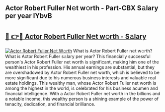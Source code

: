 ## Actor Robert Fuller N𝚎t w𝚘rth - Part-CBX S𝚊lary per year lYbvB

# <h2><a href="http://gc2uun.nevu.top/?p=Actor+Robert+Fuller">🔗 👉🔴 Actor Robert Fuller N𝚎t w𝚘rth - S𝚊lary</a></h2>

[![Actor Robert Fuller N𝚎t W𝚘rth](https://i.imgur.com/Oavwk0R.jpeg)](http://gc2uun.nevu.top/?p=Actor+Robert+Fuller)
What is Actor Robert Fuller n𝚎t w𝚘rth? What is Actor Robert Fuller s𝚊lary per year?
This financially successful person's Actor Robert Fuller net worth is significant, making him one of the wealthiest in his profession. His annual earnings are substantial, but they are overshadowed by Actor Robert Fuller net worth, which is believed to be more significant due to his numerous business interests and valuable real estate holdings. This wealthy man, whose Actor Robert Fuller net worth is among the highest in the world, is celebrated for his business acumen and financial intelligence. With a Actor Robert Fuller net worth in the billions and a notable income, this wealthy person is a shining example of the power of tenacity, dedication, and financial brilliance.
